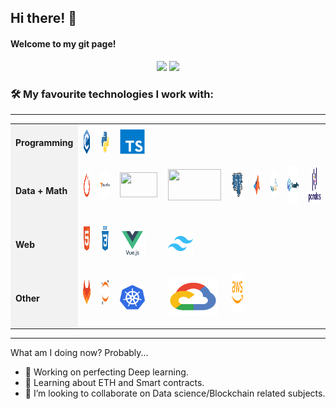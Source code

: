 ## Hi there! 👋
#### Welcome to my git page!
   
<div id="header" align="center">
  <img class = "rotate_image" src="https://media.giphy.com/media/NEvPzZ8bd1V4Y/giphy.gif" width="150"/ transform= rotate(90deg)>
                <img class = "rotate_image" src="https://media.giphy.com/media/KCvJeEECMCGNhIlK6O/giphy.gif" width="200"/ transform= rotate(10deg)>
   

</div>

### :hammer_and_wrench: My favourite technologies I work with:
---
 <div>
  
<table style="border-collapse: collapse; width: 100%;">
  <tr>
    <th style="border: none; background-color: #f2f2f2; padding: 8px; text-align: left;">Programming</th>
    <td style="border: none; padding: 8px; text-align: left;">  <img src="https://github.com/devicons/devicon/blob/master/icons/c/c-original.svg"   width="40" height="40"/>   </td> 
     <td style="border: none; padding: 8px; text-align: left;">  <img src="https://github.com/devicons/devicon/blob/master/icons/python/python-original.svg"   width="40" height="40"/> </td> 
     <td style="border: none; padding: 8px; text-align: left;">  <img src="https://github.com/devicons/devicon/blob/master/icons/typescript/typescript-original.svg"   width="40" height="40"/>  </td> 
  </tr>
   
  <tr>
     <th style="border: none; background-color: #f2f2f2; padding: 8px; text-align: left;"> Data + Math</th>
     <td style="border: none; padding: 8px; text-align: left;"> <img src="https://github.com/devicons/devicon/blob/master/icons/pytorch/pytorch-original.svg"   width="40" height="40"/>&nbsp; </th>
     <td style="border: none; padding: 8px; text-align: left;"> <img src="https://github.com/devicons/devicon/blob/master/icons/tensorflow/tensorflow-original-wordmark.svg"   width="65" height="40"/>&nbsp;  </th>
     <td style="border: none; padding: 8px; text-align: left;"> <img src="https://spark.apache.org/docs/latest/api/python/_static/spark-logo-reverse.png"  width="60" height="40"/>&nbsp; </th>
     <td style="border: none; padding: 8px; text-align: left;"> <img src="https://scikit-learn.org/stable/_static/scikit-learn-logo-small.png"  width="85" height="50"/>&nbsp;  </th>
     <td style="border: none; padding: 8px; text-align: left;"> <img src="https://github.com/devicons/devicon/blob/master/icons/postgresql/postgresql-original.svg"  width="40" height="40"/>&nbsp;  </th>
     <td style="border: none; padding: 8px; text-align: left;"> <img src="https://github.com/devicons/devicon/blob/master/icons/matlab/matlab-original.svg"  width="40" height="40"/>&nbsp; </th>
     <td style="border: none; padding: 8px; text-align: left;"> <img src="https://github.com/devicons/devicon/blob/master/icons/mysql/mysql-original-wordmark.svg"    width="40" height="40"/>&nbsp;  </th>
     <td style="border: none; padding: 8px; text-align: left;"> <img src="https://github.com/devicons/devicon/blob/master/icons/numpy/numpy-original-wordmark.svg"    width="80" height="60"/>&nbsp;  </th>
     <td style="border: none; padding: 8px; text-align: left;"> <img src="https://github.com/devicons/devicon/blob/master/icons/pandas/pandas-original-wordmark.svg"    width="80" height="60"/>&nbsp;  </th>     
  </tr>
  <tr>
    <th style="border: none; background-color: #f2f2f2; padding: 8px; text-align: left;">Web</th> 
      <td style="border: none; padding: 8px; text-align: left;"><img src="https://github.com/devicons/devicon/blob/master/icons/html5/html5-original.svg"   width="40" height="40"/>&nbsp; </td>
      <td style="border: none; padding: 8px; text-align: left;"><img src="https://github.com/devicons/devicon/blob/master/icons/css3/css3-plain-wordmark.svg"    width="40" height="40"/>&nbsp; </td>
      <td style="border: none; padding: 8px; text-align: left;"><img src="https://github.com/devicons/devicon/blob/master/icons/vuejs/vuejs-original-wordmark.svg"   width="40" height="40"/>&nbsp; </td>
      <td style="border: none; padding: 8px; text-align: left;"><img src="https://github.com/devicons/devicon/blob/master/icons/tailwindcss/tailwindcss-plain.svg"   width="40" height="40"/>&nbsp; </td>
  </tr>
  
   <tr>
    <th style="border: none; background-color: #f2f2f2; padding: 8px; text-align: left;">Other</th>
      <td style="border: none; padding: 8px; text-align: left;"><img src="https://github.com/devicons/devicon/blob/master/icons/gitlab/gitlab-original.svg"  width="40" height="40"/>&nbsp;</td>
      <td style="border: none; padding: 8px; text-align: left;"><img src="https://github.com/devicons/devicon/blob/master/icons/jupyter/jupyter-original.svg"  width="40" height="40"/>&nbsp;</td>
      <td style="border: none; padding: 8px; text-align: left;"><img src="https://github.com/devicons/devicon/blob/master/icons/kubernetes/kubernetes-plain.svg"  width="40" height="40" />&nbsp; </td>
      <td style="border: none; padding: 8px; text-align: left;"><img src="https://github.com/devicons/devicon/blob/master/icons/googlecloud/googlecloud-original.svg"  width="80" height="60"   />&nbsp;  </td>
      <td style="border: none; padding: 8px; text-align: left;"><img src="https://github.com/devicons/devicon/blob/master/icons/amazonwebservices/amazonwebservices-plain-wordmark.svg"  width="80" height="60"   />&nbsp;  </td>
     </tr>
</table>

---


What am I doing now? Probably...

- 🔭 Working on perfecting Deep learning.
- 🌱 Learning about ETH and Smart contracts.
- 👯 I’m looking to collaborate on Data science/Blockchain related subjects.
 


 
